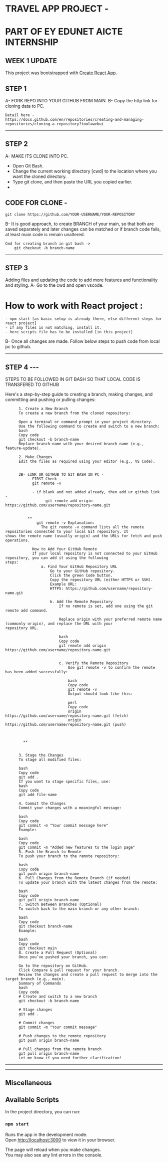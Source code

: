 # TRAVEL APP PROJECT - 
# PART OF EY EDUNET AICTE INTERNSHIP

## WEEK 1 UPDATE

This project was bootstrapped with [Create React App](https://github.com/facebook/create-react-app).



## STEP 1 

A- FORK REPO INTO YOUR GITHUB FROM MAIN.
B- Copy the http link for cloning data to PC.

    Detail here - 
    https://docs.github.com/en/repositories/creating-and-managing-repositories/cloning-a-repository?tool=webui

**********************************************************


## STEP 2

A- MAKE ITS CLONE INTO PC.
  - Open Git Bash.
  - Change the current working directory [cwd] to the location where you want the cloned directory.
  - Type git clone, and then paste the URL you copied earlier.
  - 
  ## CODE FOR CLONE - 
    git clone https://github.com/YOUR-USERNAME/YOUR-REPOSITORY

B- It is good approach, to create BRANCH of your main, so that both are saved separately and 
    later changes can be matched or if branch code fails, at least main code is remain unaltered.

    Cmd for creating branch in git bash ->
        git checkout -b branch-name

**********************************************************


## STEP 3 
  Adding files and updating the code to add more features and functionality and styling.
  A- Go to the cwd and open vscode.

  # How to work with React project : 
    - npm start [as basic setup is already there, else different steps for react project]
    - if any files is not matching, install it.
    - here scripts file has to be installed [in this project]  

  B- Once all changes are made. Follow below steps to push code from local pc to github.

**********************************************************


## STEP 4 --- 
  STEPS TO BE FOLLOWED IN GIT BASH SO THAT LOCAL CODE IS TRANSFERED TO GITHUB

  Here's a step-by-step guide to creating a branch, making changes, and committing and pushing or pulling changes:

          1. Create a New Branch
          To create a new branch from the cloned repository:
          
          Open a terminal or command prompt in your project directory.
          Use the following command to create and switch to a new branch:
          bash
          Copy code
          git checkout -b branch-name
          Replace branch-name with your desired branch name (e.g., feature-update).
          
          2. Make Changes
          Edit the files as required using your editor (e.g., VS Code).
          
          
          2B- LINK UR GITHUB TO GIT BASH IN PC - 
              - FIRST Check - 
                git remote -v 

                - if blank and not added already, then add ur github link - 
                      git remote add origin https://github.com/username/repository-name.git
              

              **
                  git remote -v Explanation:
                    The git remote -v command lists all the remote repositories connected to your local Git repository. It                       shows the remote name (usually origin) and the URLs for fetch and push operations.
                
                How to Add Your GitHub Remote
                If your local repository is not connected to your GitHub repository, you can add it using the following                     steps: 
                    a. Find Your GitHub Repository URL
                        Go to your GitHub repository.
                        Click the green Code button.
                        Copy the repository URL (either HTTPS or SSH).
                        Example URL:
                        HTTPS: https://github.com/username/repository-name.git

                        b. Add the Remote Repository
                            If no remote is set, add one using the git remote add command.
                            
                            Replace origin with your preferred remote name (commonly origin), and replace the URL with your                                 repository URL.
                            
                            bash
                            Copy code
                            git remote add origin https://github.com/username/repository-name.git


                            c. Verify the Remote Repository
                                Use git remote -v to confirm the remote has been added successfully:
                                
                                bash
                                Copy code
                                git remote -v
                                Output should look like this:
                                
                                perl
                                Copy code
                                origin  https://github.com/username/repository-name.git (fetch)
                                origin  https://github.com/username/repository-name.git (push)


                            
            **
              
          
          3. Stage the Changes
          To stage all modified files:
          
          bash
          Copy code
          git add .
          If you want to stage specific files, use:
          bash
          Copy code
          git add file-name
          
          4. Commit the Changes
          Commit your changes with a meaningful message:
          
          bash
          Copy code
          git commit -m "Your commit message here"
          Example:
          
          bash
          Copy code
          git commit -m "Added new features to the login page"
          5. Push the Branch to Remote
          To push your branch to the remote repository:
          
          bash
          Copy code
          git push origin branch-name
          6. Pull Changes from the Remote Branch (if needed)
          To update your branch with the latest changes from the remote:
          
          bash
          Copy code
          git pull origin branch-name
          7. Switch Between Branches (Optional)
          To switch back to the main branch or any other branch:
          
          bash
          Copy code
          git checkout branch-name
          Example:
          
          bash
          Copy code
          git checkout main
          8. Create a Pull Request (Optional)
          Once you’ve pushed your branch, you can:
          
          Go to the repository on GitHub.
          Click Compare & pull request for your branch.
          Review the changes and create a pull request to merge into the target branch (e.g., main).
          Summary of Commands
          bash
          Copy code
          # Create and switch to a new branch
          git checkout -b branch-name
          
          # Stage changes
          git add .
          
          # Commit changes
          git commit -m "Your commit message"
          
          # Push changes to the remote repository
          git push origin branch-name
          
          # Pull changes from the remote branch
          git pull origin branch-name
          Let me know if you need further clarification!
          
          
          

*******************************************************









*********************************************
## Miscellaneous 

## Available Scripts

In the project directory, you can run:

### `npm start`

Runs the app in the development mode.\
Open [http://localhost:3000](http://localhost:3000) to view it in your browser.

The page will reload when you make changes.\
You may also see any lint errors in the console.


